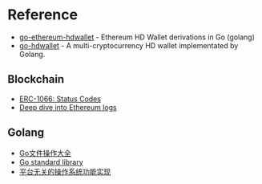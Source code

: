 # Reference

- [go-ethereum-hdwallet](https://github.com/miguelmota/go-ethereum-hdwallet) - Ethereum HD Wallet derivations in Go (golang)
- [go-hdwallet](https://github.com/foxnut/go-hdwallet) - A multi-cryptocurrency HD wallet implementated by Golang.

## Blockchain

- [ERC-1066: Status Codes](https://eips.ethereum.org/EIPS/eip-1066)
- [Deep dive into Ethereum logs](https://codeburst.io/deep-dive-into-ethereum-logs-a8d2047c7371)

## Golang

- [Go文件操作大全](https://colobu.com/2016/10/12/go-file-operations/)
- [Go standard library](https://pkg.go.dev/std)
- [平台无关的操作系统功能实现](http://books.studygolang.com/The-Golang-Standard-Library-by-Example/chapter06/06.1.html)
